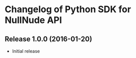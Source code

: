 Changelog of Python SDK for NullNude API
========================================


Release 1.0.0 (2016-01-20)
--------------------------

* Initial release